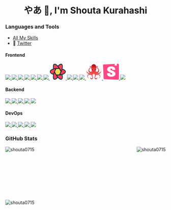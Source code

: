 <h1 align="center">やあ 👋, I'm Shouta Kurahashi</h1>

### Languages and Tools

- [All My Skills](https://www.kurahashi.me/skills)
- 🔭 [Twitter](https://twitter.com/shoutapu0715)


#### Frontend

 <a href="https://www.kurahashi.me/skills/g_hw_jgzq5g" target="_blank" rel="noopener">
        <img src="https://skillicons.dev/icons?i=html" />
     </a>
     <a href="https://www.kurahashi.me/skills/uec_1sj_05fa" target="_blank" rel="noopener">
        <img src="https://skillicons.dev/icons?i=css" />
     </a>
     <a href="https://www.kurahashi.me/skills/29gdrucxitdq" target="_blank" rel="noopener">
        <img src="https://skillicons.dev/icons?i=js" />
     </a>
     <a href="https://www.kurahashi.me/skills/874rpskakg" target="_blank" rel="noopener">
        <img src="https://skillicons.dev/icons?i=ts" />
     </a>
     <a href="https://www.kurahashi.me/skills/hkka29azv" target="_blank" rel="noopener">
        <img src="https://skillicons.dev/icons?i=react" />
     </a>
     <a href="https://www.kurahashi.me/skills/id8gcfuulno2" target="_blank" rel="noopener">
        <img src="https://skillicons.dev/icons?i=nextjs" />
     </a>
     <a href="https://www.kurahashi.me/skills/1-_49337d" target="_blank" rel="noopener">
        <img src="https://skillicons.dev/icons?i=tailwind" />
     </a>
     <a href="https://www.kurahashi.me/skills/1qmxfvf56v" target="_blank" rel="noopener">
        <img src="./images/TanstackQuery.png" style="width: 50px; height: 50px;" />
     </a>
     <a href="https://www.kurahashi.me/skills/83_621ndle" target="_blank" rel="noopener">
        <img src="https://skillicons.dev/icons?i=astro" />
     </a>
     <a href="https://www.kurahashi.me/skills/y6lhmb3yt9i0" target="_blank" rel="noopener">
        <img src="https://skillicons.dev/icons?i=jest" />
     </a>
     <a href="https://www.kurahashi.me/skills/aj9ad4c9psk" target="_blank" rel="noopener">
        <img src="https://skillicons.dev/icons?i=vitest" />
     </a>
     <a href="https://www.kurahashi.me/skills/bqfl482ni-td">
        <img src="./images/testing-library.png" style="width: 50px; height: 50px;" />
     </a>
     <a href="https://www.kurahashi.me/skills/vzpdt-ck3t" target="_blank" rel="noopener" >
        <img src="./images/storybook.png" style="width: 50px; height: 50px;" />
     </a>
     <a href="https://www.kurahashi.me/skills/cwk8p8_tjt8j" target="_blank" rel="noopener">
        <img src="https://skillicons.dev/icons?i=graphql" />
     </a>

#### Backend

   <a href="https://www.kurahashi.me/skills/mnr3ttvlj" target="_blank" rel="noopener">
        <img src="https://skillicons.dev/icons?i=go" />
     </a>
     <a href="https://www.kurahashi.me/skills/srpwvk67hf" target="_blank" rel="noopener">
        <img src="https://skillicons.dev/icons?i=nodejs" />
     </a>
     <a href="https://www.kurahashi.me/skills/dp5612wfw" target="_blank" rel="noopener">
        <img src="https://skillicons.dev/icons?i=prisma" />
     </a>
     <a href="https://www.kurahashi.me/skills/h6xbw34nyxmp" target="_blank" rel="noopener">
        <img src="https://skillicons.dev/icons?i=mysql" />
     </a>
     <a href="https://www.kurahashi.me/skills/h6xbw34nyxmp" target="_blank" rel="noopener">
        <img src="https://skillicons.dev/icons?i=postgresql" />
     </a>

#### DevOps

  <a href="https://github.com/shouta0715" target="_blank" rel="noopener">
        <img src="https://skillicons.dev/icons?i=github" />
     </a>
     <a href="https://github.com/shouta0715" target="_blank" rel="noopener">
        <img src="https://skillicons.dev/icons?i=git" />
     </a>
     <a href="https://www.kurahashi.me/skills/kenc6qe1bzsq" target="_blank" rel="noopener">
        <img src="https://skillicons.dev/icons?i=supabase" />
     </a>
     <a href="https://www.kurahashi.me/skills/75377j-frs4" target="_blank" rel="noopener">
        <img src="https://skillicons.dev/icons?i=firebase" />
     </a>
     <a href="https://www.kurahashi.me/skills/i-u5ngq3u6" target="_blank" rel="noopener">
        <img src="https://skillicons.dev/icons?i=docker" />
     </a>

### GitHub Stats

<p align="center" style="display:flex; gap: 1rem; align-items: center; flex-wrap: wrap; justify-content: space-between;
"><img align="left" height="150px" src="https://github-readme-stats.vercel.app/api/top-langs?username=shouta0715&show_icons=true&locale=en&layout=compact" alt="shouta0715" />
<img align="center" height="150px" src="https://github-readme-stats.vercel.app/api?username=shouta0715&show_icons=true&locale=en" alt="shouta0715" /></p>

<p><img align="center" src="https://github-readme-streak-stats.herokuapp.com/?user=shouta0715&" alt="shouta0715" /></p>
